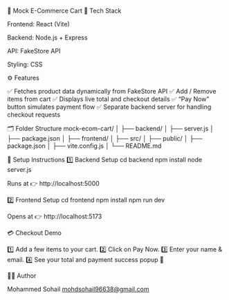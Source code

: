 🛒 Mock E-Commerce Cart
🔧 Tech Stack

Frontend: React (Vite)

Backend: Node.js + Express

API: FakeStore API

Styling: CSS

⚙️ Features

✅ Fetches product data dynamically from FakeStore API
✅ Add / Remove items from cart
✅ Displays live total and checkout details
✅ “Pay Now” button simulates payment flow
✅ Separate backend server for handling checkout requests

🗂️ Folder Structure
mock-ecom-cart/
│
├── backend/
│   ├── server.js
│   ├── package.json
│
├── frontend/
│   ├── src/
│   ├── public/
│   ├── package.json
│   ├── vite.config.js
│
└── README.md

🚀 Setup Instructions
1️⃣ Backend Setup
cd backend
npm install
node server.js


Runs at 👉 http://localhost:5000

2️⃣ Frontend Setup
cd frontend
npm install
npm run dev


Opens at 👉 http://localhost:5173

💳 Checkout Demo

1️⃣ Add a few items to your cart.
2️⃣ Click on Pay Now.
3️⃣ Enter your name & email.
4️⃣ See your total and payment success popup 💸

👨‍💻 Author

Mohammed Sohail
mohdsohail96638@gmail.com
